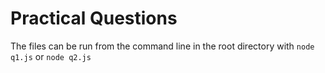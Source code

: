 # Practical Questions

The files can be run from the command line in the root directory with `node q1.js` or `node q2.js`
